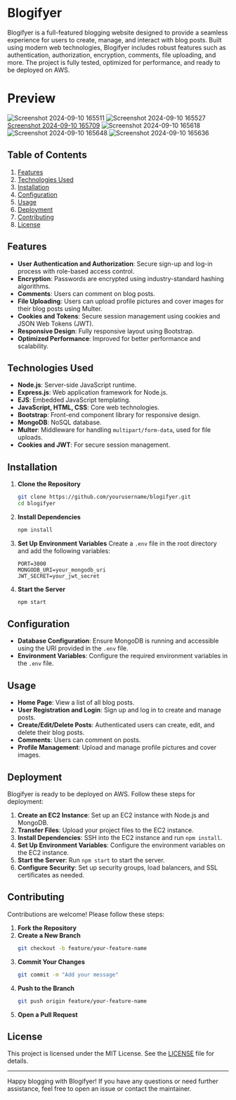 # Blogifyer

Blogifyer is a full-featured blogging website designed to provide a seamless experience for users to create, manage, and interact with blog posts. Built using modern web technologies, Blogifyer includes robust features such as authentication, authorization, encryption, comments, file uploading, and more. The project is fully tested, optimized for performance, and ready to be deployed on AWS.

# Preview

![Screenshot 2024-09-10 165511](https://github.com/user-attachments/assets/7fa6e937-69bc-4b3f-abbd-d777e5444e92)
![Screenshot 2024-09-10 165527](https://github.com/user-attachments/assets/1c48637d-3b36-4ca5-bb1f-84d865e29239)
[Screenshot 2024-09-10 165709](https://github.com/user-attachments/assets/8d014d8d-6aa2-4d76-a196-5981dfd3eaa3)
![Screenshot 2024-09-10 165618](https://github.com/user-attachments/assets/9d89c7f6-601c-45af-afd9-08e630059411)
![Screenshot 2024-09-10 165648](https://github.com/user-attachments/assets/e11cdb91-8e7d-4a7e-a070-1091d6f6f2af)
![Screenshot 2024-09-10 165636](https://github.com/user-attachments/assets/91e1ba5c-a265-45f7-a791-6317ce43e316)

## Table of Contents

1. [Features](#features)
2. [Technologies Used](#technologies-used)
3. [Installation](#installation)
4. [Configuration](#configuration)
5. [Usage](#usage)
6. [Deployment](#deployment)
7. [Contributing](#contributing)
8. [License](#license)

## Features

- **User Authentication and Authorization**: Secure sign-up and log-in process with role-based access control.
- **Encryption**: Passwords are encrypted using industry-standard hashing algorithms.
- **Comments**: Users can comment on blog posts.
- **File Uploading**: Users can upload profile pictures and cover images for their blog posts using Multer.
- **Cookies and Tokens**: Secure session management using cookies and JSON Web Tokens (JWT).
- **Responsive Design**: Fully responsive layout using Bootstrap.
- **Optimized Performance**: Improved for better performance and scalability.

## Technologies Used

- **Node.js**: Server-side JavaScript runtime.
- **Express.js**: Web application framework for Node.js.
- **EJS**: Embedded JavaScript templating.
- **JavaScript, HTML, CSS**: Core web technologies.
- **Bootstrap**: Front-end component library for responsive design.
- **MongoDB**: NoSQL database.
- **Multer**: Middleware for handling `multipart/form-data`, used for file uploads.
- **Cookies and JWT**: For secure session management.

## Installation

1. **Clone the Repository**
   ```bash
   git clone https://github.com/yourusername/blogifyer.git
   cd blogifyer
   ```

2. **Install Dependencies**
   ```bash
   npm install
   ```

3. **Set Up Environment Variables**
   Create a `.env` file in the root directory and add the following variables:
   ```plaintext
   PORT=3000
   MONGODB_URI=your_mongodb_uri
   JWT_SECRET=your_jwt_secret
   ```

4. **Start the Server**
   ```bash
   npm start
   ```

## Configuration

- **Database Configuration**: Ensure MongoDB is running and accessible using the URI provided in the `.env` file.
- **Environment Variables**: Configure the required environment variables in the `.env` file.

## Usage

- **Home Page**: View a list of all blog posts.
- **User Registration and Login**: Sign up and log in to create and manage posts.
- **Create/Edit/Delete Posts**: Authenticated users can create, edit, and delete their blog posts.
- **Comments**: Users can comment on posts.
- **Profile Management**: Upload and manage profile pictures and cover images.

## Deployment

Blogifyer is ready to be deployed on AWS. Follow these steps for deployment:

1. **Create an EC2 Instance**: Set up an EC2 instance with Node.js and MongoDB.
2. **Transfer Files**: Upload your project files to the EC2 instance.
3. **Install Dependencies**: SSH into the EC2 instance and run `npm install`.
4. **Set Up Environment Variables**: Configure the environment variables on the EC2 instance.
5. **Start the Server**: Run `npm start` to start the server.
6. **Configure Security**: Set up security groups, load balancers, and SSL certificates as needed.

## Contributing

Contributions are welcome! Please follow these steps:

1. **Fork the Repository**
2. **Create a New Branch**
   ```bash
   git checkout -b feature/your-feature-name
   ```
3. **Commit Your Changes**
   ```bash
   git commit -m "Add your message"
   ```
4. **Push to the Branch**
   ```bash
   git push origin feature/your-feature-name
   ```
5. **Open a Pull Request**

## License

This project is licensed under the MIT License. See the [LICENSE](LICENSE) file for details.

---

Happy blogging with Blogifyer! If you have any questions or need further assistance, feel free to open an issue or contact the maintainer.
